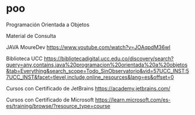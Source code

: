 # poo
Programación Orientada a Objetos

Material de Consulta

JAVA MoureDev
https://www.youtube.com/watch?v=JOAqpdM36wI

Biblioteca UCC
https://bibliotecadigital.ucc.edu.co/discovery/search?query=any,contains,java%20programacion%20orientada%20a%20objetos&tab=Everything&search_scope=Todo_SinObservatorio&vid=57UCC_INST:57UCC_INST&facet=tlevel,include,online_resources&lang=es&offset=0

Cursos con Certificado de JetBrains
https://academy.jetbrains.com/

Cursos con Certificado de Microsoft
https://learn.microsoft.com/es-es/training/browse/?resource_type=course


